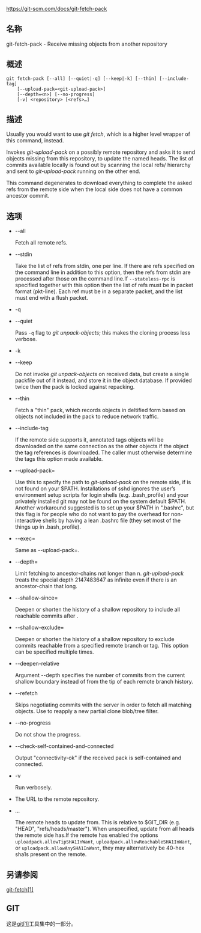 https://git-scm.com/docs/git-fetch-pack

## 名称

git-fetch-pack - Receive missing objects from another repository

## 概述

```
git fetch-pack [--all] [--quiet|-q] [--keep|-k] [--thin] [--include-tag]
	[--upload-pack=<git-upload-pack>]
	[--depth=<n>] [--no-progress]
	[-v] <repository> [<refs>…]
```

## 描述

Usually you would want to use *git fetch*, which is a higher level wrapper of this command, instead.

Invokes *git-upload-pack* on a possibly remote repository and asks it to send objects missing from this repository, to update the named heads. The list of commits available locally is found out by scanning the local refs/ hierarchy and sent to *git-upload-pack* running on the other end.

This command degenerates to download everything to complete the asked refs from the remote side when the local side does not have a common ancestor commit.

## 选项

- --all

  Fetch all remote refs.

- --stdin

  Take the list of refs from stdin, one per line. If there are refs specified on the command line in addition to this option, then the refs from stdin are processed after those on the command line.If `--stateless-rpc` is specified together with this option then the list of refs must be in packet format (pkt-line). Each ref must be in a separate packet, and the list must end with a flush packet.

- -q

- --quiet

  Pass `-q` flag to *git unpack-objects*; this makes the cloning process less verbose.

- -k

- --keep

  Do not invoke *git unpack-objects* on received data, but create a single packfile out of it instead, and store it in the object database. If provided twice then the pack is locked against repacking.

- --thin

  Fetch a "thin" pack, which records objects in deltified form based on objects not included in the pack to reduce network traffic.

- --include-tag

  If the remote side supports it, annotated tags objects will be downloaded on the same connection as the other objects if the object the tag references is downloaded. The caller must otherwise determine the tags this option made available.

- --upload-pack=<git-upload-pack>

  Use this to specify the path to *git-upload-pack* on the remote side, if is not found on your $PATH. Installations of sshd ignores the user’s environment setup scripts for login shells (e.g. .bash_profile) and your privately installed git may not be found on the system default $PATH. Another workaround suggested is to set up your $PATH in ".bashrc", but this flag is for people who do not want to pay the overhead for non-interactive shells by having a lean .bashrc file (they set most of the things up in .bash_profile).

- --exec=<git-upload-pack>

  Same as --upload-pack=<git-upload-pack>.

- --depth=<n>

  Limit fetching to ancestor-chains not longer than n. *git-upload-pack* treats the special depth 2147483647 as infinite even if there is an ancestor-chain that long.

- --shallow-since=<date>

  Deepen or shorten the history of a shallow repository to include all reachable commits after <date>.

- --shallow-exclude=<revision>

  Deepen or shorten the history of a shallow repository to exclude commits reachable from a specified remote branch or tag. This option can be specified multiple times.

- --deepen-relative

  Argument --depth specifies the number of commits from the current shallow boundary instead of from the tip of each remote branch history.

- --refetch

  Skips negotiating commits with the server in order to fetch all matching objects. Use to reapply a new partial clone blob/tree filter.

- --no-progress

  Do not show the progress.

- --check-self-contained-and-connected

  Output "connectivity-ok" if the received pack is self-contained and connected.

- -v

  Run verbosely.

- <repository>

  The URL to the remote repository.

- <refs>…

  The remote heads to update from. This is relative to $GIT_DIR (e.g. "HEAD", "refs/heads/master"). When unspecified, update from all heads the remote side has.If the remote has enabled the options `uploadpack.allowTipSHA1InWant`, `uploadpack.allowReachableSHA1InWant`, or `uploadpack.allowAnySHA1InWant`, they may alternatively be 40-hex sha1s present on the remote.

## 另请参阅

[git-fetch[1]](../git-fetch)

## GIT

  这是[git[1]](../../Git)工具集中的一部分。